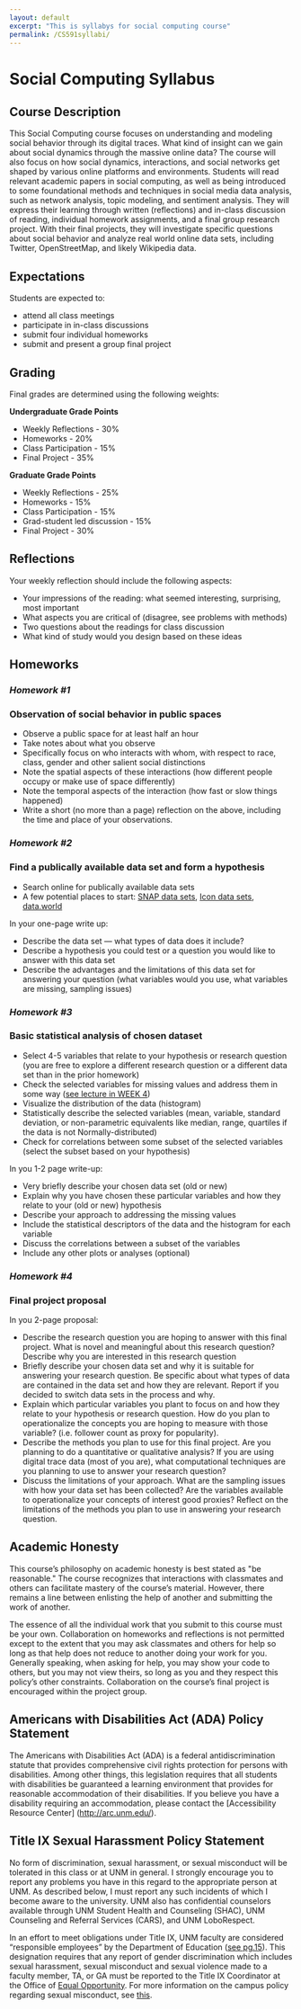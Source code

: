 ```yaml
---
layout: default
excerpt: "This is syllabys for social computing course"
permalink: /CS591syllabi/
---
```


# **Social Computing Syllabus**


## **Course Description**

This Social Computing course focuses on understanding and modeling social behavior through its digital traces. What kind of insight can we gain about social dynamics through the massive online data? The course will also focus on how social dynamics, interactions, and social networks get shaped by various online platforms and environments. Students will read relevant academic papers in social computing, as well as being introduced to some foundational methods and techniques in social media data analysis, such as network analysis, topic modeling, and sentiment analysis. They will express their learning through written  (reflections) and in-class discussion of reading, individual homework assignments, and a  final group research project. With their final projects, they will investigate specific questions about social behavior and analyze real world online data sets, including Twitter, OpenStreetMap, and likely Wikipedia data.

## **Expectations**

Students are expected to:

* attend all class meetings
* participate in in-class discussions
* submit four individual homeworks
* submit and present a group final project

## **Grading**

Final grades are determined using the following weights:

**Undergraduate Grade Points**

* Weekly Reflections - 30%
* Homeworks - 20%
* Class Participation - 15%
* Final Project - 35%

**Graduate Grade Points**

* Weekly Reflections - 25%
* Homeworks - 15%
* Class Participation - 15%
* Grad-student led discussion - 15%
* Final Project - 30%

## **Reflections**
Your weekly reflection should include the following aspects:

* Your impressions of the reading: what seemed interesting, surprising, most important
* What aspects you are critical of (disagree, see problems with methods) 
* Two questions about the readings for class discussion 
* What kind of study would you design based on these ideas

## **Homeworks**
### _Homework #1_
### Observation of social behavior in public spaces
* Observe a public space for at least half an hour
* Take notes about what you observe
* Specifically focus on who interacts with whom, with respect to race, class, gender and other salient social distinctions
* Note the spatial aspects of these interactions (how different people occupy or make use of space differently)
* Note the temporal aspects of the interaction (how fast or slow things happened)
* Write a short (no more than a page) reflection on the above, including the time and place of your observations.

### _Homework #2_
### Find a publically available data set and form a hypothesis

* Search online for publically available data sets
* A few potential places to start: [SNAP data sets](http://snap.stanford.edu/data/index.html), [Icon data sets](https://icon.colorado.edu/#!/), [data.world](https://data.world/datasets/social-media)

In your one-page write up:

* Describe the data set — what types of data does it include?
* Describe a hypothesis you could test or a question you would like to answer with this data set
* Describe the advantages and the limitations of this data set for answering your question (what variables would you use, what variables are missing, sampling issues)

### _Homework #3_
### Basic statistical analysis of chosen dataset

* Select 4-5 variables that relate to your hypothesis or research question (you are free to explore a different research question or a different data set than in the prior homework)
* Check the selected variables for missing values and address them in some way ([see lecture in WEEK 4](CS591.md))
* Visualize the distribution of the data (histogram)
* Statistically describe the selected variables (mean, variable, standard deviation, or non-parametric equivalents like median, range, quartiles if the data is not Normally-distributed)
* Check for correlations between some subset of the selected variables (select the subset based on your hypothesis)

In you 1-2 page write-up:

* Very briefly describe your chosen data set (old or new)
* Explain why you have chosen these particular variables and how they relate to your (old or new) hypothesis
* Describe your approach to addressing the missing values
* Include the statistical descriptors of the data and the histogram for each variable
* Discuss the correlations between a subset of the variables
* Include any other plots or analyses (optional)


### _Homework #4_
### Final project proposal

In you 2-page proposal:

* Describe the research question you are hoping to answer with this final project. What is novel and meaningful about this research question? Describe why you are interested in this research question 
* Briefly describe your chosen data set and why it is suitable for answering your research question. Be specific about what types of data are contained in the data set and how they are relevant. Report if you decided to switch data sets in the process and why. 
* Explain which particular variables you plant to focus on and how they relate to your hypothesis or research question. How do you plan to operationalize the concepts you are hoping to measure with those variable? (i.e. follower count as proxy for popularity).
* Describe the methods you plan to use for this final project. Are you planning to do a quantitative or qualitative analysis? If you are using digital trace data (most of you are), what computational techniques are you planning to use to answer your research question?
* Discuss the limitations of your approach. What are the sampling issues with how your data set has been collected? Are the variables available to operationalize your concepts of interest good proxies?  Reflect on the limitations of the methods you plan to use in answering your research question.


## **Academic Honesty**

This course’s philosophy on academic honesty is best stated as "be reasonable." The course recognizes that interactions with classmates and others can facilitate mastery of the course’s material. However, there remains a line between enlisting the help of another and submitting the work of another. 

The essence of all the individual work that you submit to this course must be your own. Collaboration on homeworks and reflections is not permitted except to the extent that you may ask classmates and others for help so long as that help does not reduce to another doing your work for you. Generally speaking, when asking for help, you may show your code to others, but you may not view theirs, so long as you and they respect this policy’s other constraints. Collaboration on the course’s final project is encouraged within the project group.

## **Americans with Disabilities Act (ADA) Policy Statement**

The Americans with Disabilities Act (ADA) is a federal antidiscrimination statute that provides comprehensive civil rights protection for persons with disabilities. Among other things, this legislation requires that all students with disabilities be guaranteed a learning environment that provides for reasonable accommodation of their disabilities. If you believe you have a disability requiring an accommodation, please contact the [Accessibility Resource Center] (http://arc.unm.edu/). 

## **Title IX Sexual Harassment Policy Statement**
No form of discrimination, sexual harassment, or sexual misconduct will be tolerated in this class or at UNM in general. I strongly encourage you to report any problems you have in this regard to the appropriate person at UNM. As described below, I must report any such incidents of which I become aware to the university. UNM also has confidential counselors available through UNM Student Health and Counseling (SHAC), UNM Counseling and Referral Services (CARS), and UNM LoboRespect.In an effort to meet obligations under Title IX, UNM faculty are considered “responsible employees” by the Department of Education ([see pg.15](http://www2.ed.gov/about/offices/list/ocr/docs/qa-201404-title-ix.pdf)). This designation requires that any report of gender discrimination which includes sexual harassment, sexual misconduct and sexual violence made to a faculty member, TA, or GA must be reported to the Title IX Coordinator at the Office of [Equal Opportunity](http://oeo.unm.edu). For more information on the campus policy regarding sexual misconduct, see [this](https://policy.unm.edu/university-policies/2000/2740.html).